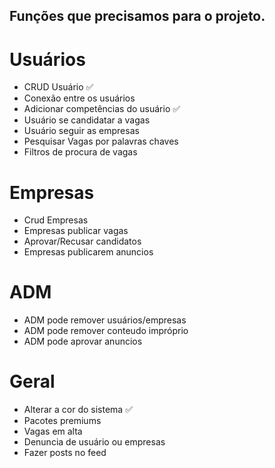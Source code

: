 ## Funções que precisamos para o projeto.

# Usuários

- CRUD Usuário ✅
- Conexão entre os usuários
- Adicionar competências do usuário ✅
- Usuário se candidatar a vagas
- Usuário seguir as empresas
- Pesquisar Vagas por palavras chaves
- Filtros de procura de vagas

# Empresas

- Crud Empresas
- Empresas publicar vagas
- Aprovar/Recusar candidatos
- Empresas publicarem anuncios

# ADM

- ADM pode remover usuários/empresas
- ADM pode remover conteudo impróprio
- ADM pode aprovar anuncios

# Geral

- Alterar a cor do sistema ✅
- Pacotes premiums
- Vagas em alta
- Denuncia de usuário ou empresas
- Fazer posts no feed
